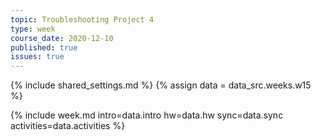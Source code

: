 ```yaml
---
topic: Troubleshooting Project 4
type: week
course_date: 2020-12-10
published: true
issues: true
---
```


{% include shared_settings.md %}
{% assign data = data_src.weeks.w15 %}

{% include week.md
  intro=data.intro
  hw=data.hw
  sync=data.sync
  activities=data.activities
%}

<!--
Old title: JS tips, freelancing + surveys oh my

{::options auto_id_prefix="w15-" /}
## Agenda

- JS in your projects
- Final project review
- MICA course evaluation
- [Week 15 assessment](https://goo.gl/forms/fKqyXOuRFEiBJtio1)

## Homework

- Final project PR due Tuesday 12/11 by midnight (see [rubric](https://docs.google.com/spreadsheets/d/1GtCEtje9Erxfs3quKEUiOVBVL0BPXFDLumgOeGAPt8Y/edit?usp=sharing) and remember to review [best practices]({{ site.baseurl }}{% link gd-431/checklist.md %}))
- Presentation with your stakeholder (use this [template](https://drive.google.com/drive/folders/1X5h8HKxCGxm7xnv8_BngVhSMJ7bpucR_?usp=sharing))
-->
